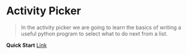 # Activity Picker
> In the activity picker we are going to learn the basics of writing a useful python program to select what to do next from a list.

**Quick Start** [Link](outline.md)
